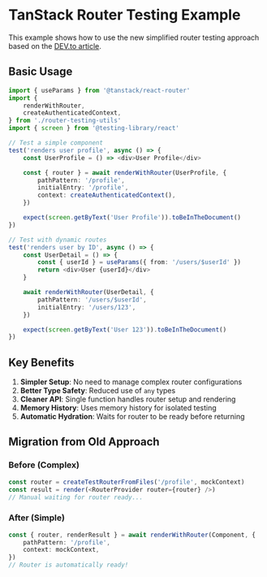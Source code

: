 # TanStack Router Testing Example

This example shows how to use the new simplified router testing approach based on the [DEV.to article](https://dev.to/saltorgil/testing-tanstack-router-4io3).

## Basic Usage

```typescript
import { useParams } from '@tanstack/react-router'
import {
	renderWithRouter,
	createAuthenticatedContext,
} from './router-testing-utils'
import { screen } from '@testing-library/react'

// Test a simple component
test('renders user profile', async () => {
	const UserProfile = () => <div>User Profile</div>

	const { router } = await renderWithRouter(UserProfile, {
		pathPattern: '/profile',
		initialEntry: '/profile',
		context: createAuthenticatedContext(),
	})

	expect(screen.getByText('User Profile')).toBeInTheDocument()
})

// Test with dynamic routes
test('renders user by ID', async () => {
	const UserDetail = () => {
		const { userId } = useParams({ from: '/users/$userId' })
		return <div>User {userId}</div>
	}

	await renderWithRouter(UserDetail, {
		pathPattern: '/users/$userId',
		initialEntry: '/users/123',
	})

	expect(screen.getByText('User 123')).toBeInTheDocument()
})
```

## Key Benefits

1. **Simpler Setup**: No need to manage complex router configurations
2. **Better Type Safety**: Reduced use of `any` types
3. **Cleaner API**: Single function handles router setup and rendering
4. **Memory History**: Uses memory history for isolated testing
5. **Automatic Hydration**: Waits for router to be ready before returning

## Migration from Old Approach

### Before (Complex)

```typescript
const router = createTestRouterFromFiles('/profile', mockContext)
const result = render(<RouterProvider router={router} />)
// Manual waiting for router ready...
```

### After (Simple)

```typescript
const { router, renderResult } = await renderWithRouter(Component, {
	pathPattern: '/profile',
	context: mockContext,
})
// Router is automatically ready!
```
